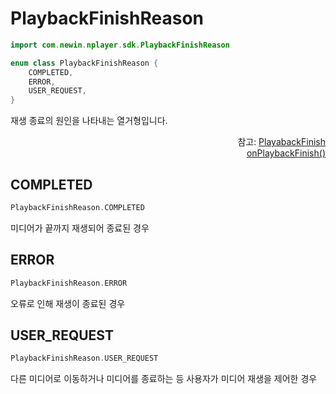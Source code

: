 # PlaybackFinishReason

```kotlin
import com.newin.nplayer.sdk.PlaybackFinishReason
```
```kotlin
enum class PlaybackFinishReason {
    COMPLETED,
    ERROR,
    USER_REQUEST,
}
```

재생 종료의 원인을 나타내는 열거형입니다.

<div align="right">
참고: <a href="../../class/event-handlers/home.md#playbackfinish">PlayabackFinish</a><br>
<a href="../../interface/event-listeners/home.md#onplaybackfinish">onPlaybackFinish()</a>
</div>

## COMPLETED
```kotlin
PlaybackFinishReason.COMPLETED
```
미디어가 끝까지 재생되어 종료된 경우

## ERROR
```kotlin
PlaybackFinishReason.ERROR
```
오류로 인해 재생이 종료된 경우

## USER_REQUEST
```kotlin
PlaybackFinishReason.USER_REQUEST
```
다른 미디어로 이동하거나 미디어를 종료하는 등 사용자가 미디어 재생을 제어한 경우
